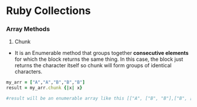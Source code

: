 # Ruby Collections

### Array Methods

1. Chunk

- It is an Enumerable method that groups together **consecutive elements** for which the block returns the same thing. In this case, the block just returns the character itself so chunk will form groups of identical characters.

```ruby
my_arr = ["A","A","B","B","B"]
result = my_arr.chunk {|x| x}

#result will be an enumerable array like this [["A", ["B", "B"],["B", ["B", "B", "B"]]]
```
